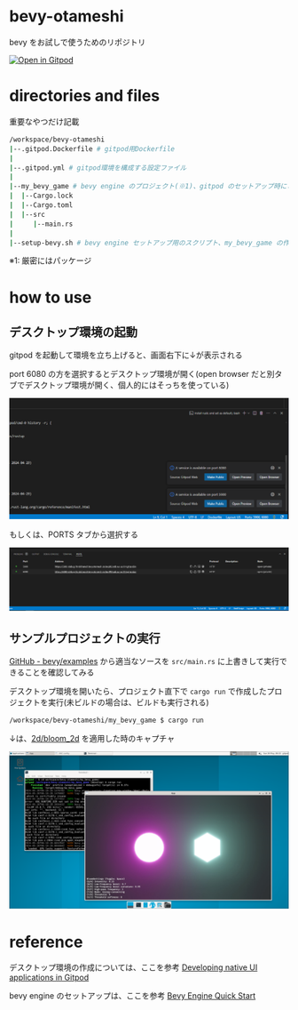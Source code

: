 # bevy-otameshi
bevy をお試しで使うためのリポジトリ

[![Open in Gitpod](https://gitpod.io/button/open-in-gitpod.svg)](https://gitpod.io/new/#https://github.com/hiroki-harada/bevy-otameshi)

# directories and files
重要なやつだけ記載
```bash
/workspace/bevy-otameshi
|--.gitpod.Dockerfile # gitpod用Dockerfile
|
|--.gitpod.yml # gitpod環境を構成する設定ファイル
|
|--my_bevy_game # bevy engine のプロジェクト(※1)、gitpod のセットアップ時にとりあえず作ってる
|  |--Cargo.lock
|  |--Cargo.toml
|  |--src
|     |--main.rs
|
|--setup-bevy.sh # bevy engine セットアップ用のスクリプト、my_bevy_game の作成はここら辺で実行
```
※1: 厳密にはパッケージ



# how to use
## デスクトップ環境の起動
gitpod を起動して環境を立ち上げると、画面右下に↓が表示される

port 6080 の方を選択するとデスクトップ環境が開く(open browser だと別タブでデスクトップ環境が開く、個人的にはそっちを使っている)

![alt text](images/how-to-use-01.png)

もしくは、PORTS タブから選択する

![alt text](images/how-to-use-02.png)


## サンプルプロジェクトの実行
[GitHub - bevy/examples](https://github.com/bevyengine/bevy/tree/latest/examples) から適当なソースを `src/main.rs` に上書きして実行できることを確認してみる

デスクトップ環境を開いたら、プロジェクト直下で `cargo run` で作成したプロジェクトを実行(未ビルドの場合は、ビルドも実行される)
```bash
/workspace/bevy-otameshi/my_bevy_game $ cargo run
```


↓は、[2d/bloom_2d](https://github.com/bevyengine/bevy/blob/latest/examples/2d/bloom_2d.rs) を適用した時のキャプチャ

![alt text](images/run-sample-project.png)



# reference
デスクトップ環境の作成については、ここを参考 [Developing native UI applications in Gitpod](https://www.gitpod.io/blog/native-ui-with-vnc)

bevy engine のセットアップは、ここを参考 [Bevy Engine Quick Start](https://bevyengine.org/learn/quick-start/introduction/)
